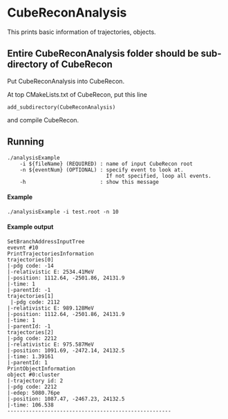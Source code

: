 # CubeReconAnalysis
This prints basic information of trajectories, objects.
## Entire CubeReconAnalysis folder should be sub-directory of CubeRecon 
Put CubeReconAnalysis into CubeRecon.

At top CMakeLists.txt of CubeRecon, put this line

    add_subdirectory(CubeReconAnalysis)
    
and compile CubeRecon.

## Running
    ./analysisExample 
        -i ${fileName} (REQUIRED) : name of input CubeRecon root
        -n ${eventNum} (OPTIONAL) : specify event to look at.
                                    If not specified, loop all events.
        -h                        : show this message

#### Example

    ./analysisExample -i test.root -n 10

#### Example output
    SetBranchAddressInputTree
    evevnt #10
    PrintTrajectoriesInformation
    trajectories[0]
    |-pdg code: -14
    |-relativistic E: 2534.41MeV
    |-position: 1112.64, -2501.86, 24131.9
    |-time: 1
    |-parentId: -1
    trajectories[1]
     |-pdg code: 2112
    |-relativistic E: 989.128MeV
    |-position: 1112.64, -2501.86, 24131.9
    |-time: 1
    |-parentId: -1
    trajectories[2]
    |-pdg code: 2212
    |-relativistic E: 975.587MeV
    |-position: 1091.69, -2472.14, 24132.5
    |-time: 1.39161
    |-parentId: 1
    PrintObjectInformation
    object #0:cluster
    |-trajectory id: 2
    |-pdg code: 2212
    |-edep: 5080.76pe
    |-position: 1087.47, -2467.23, 24132.5
    |-time: 106.538
    -----------------------------------------------------

